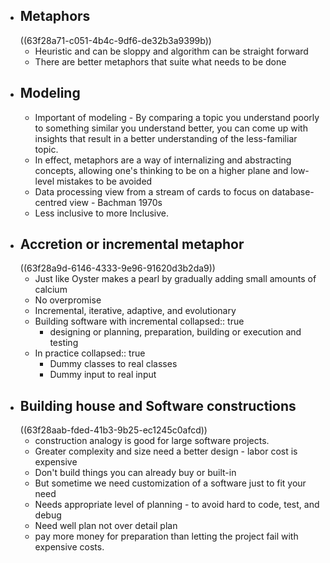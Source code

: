 - ## Metaphors
  ((63f28a71-c051-4b4c-9df6-de32b3a9399b))
	- Heuristic and can be sloppy and algorithm can be straight forward
	- There are better metaphors that suite what needs to be done
- ## Modeling
	- Important of modeling - 
	  By comparing a topic you understand poorly to something similar you understand better, you can come up with insights that result in a better understanding of the less-familiar topic.
	- In effect, metaphors are a way of internalizing and abstracting
	  concepts, allowing one's thinking to be on a higher plane and low-level
	  mistakes to be avoided
	- Data processing view from a stream of cards to focus on database-centred view - Bachman  1970s
	- Less inclusive to more Inclusive.
- ## Accretion or incremental metaphor
  ((63f28a9d-6146-4333-9e96-91620d3b2da9))
	- Just like Oyster makes a pearl by gradually adding small amounts of calcium
	- No overpromise
	- Incremental, iterative, adaptive, and evolutionary
	- Building software with incremental
	  collapsed:: true
		- designing or planning, preparation, building or execution and testing
	- In practice
	  collapsed:: true
		- Dummy classes to real classes
		- Dummy input to real input
- ## Building house and Software constructions
  ((63f28aab-fded-41b3-9b25-ec1245c0afcd))
	- construction analogy is good for large software projects.
	- Greater complexity and size need a better design - labor cost is expensive
	- Don't build things you can already buy or built-in
	- But sometime we need customization of a software just to fit your need
	- Needs appropriate level of planning - to avoid hard to code, test, and debug
	- Need well plan not over detail plan
	- pay more money for preparation than letting the project fail with expensive costs.